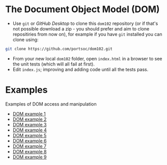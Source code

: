 # The Document Object Model (DOM)

* Use `git` or _GitHub Desktop_ to clone this `dom102` repository (or if that's not possible download a zip - you should prefer and aim to clone repositiries from now on), for example if you have `git` installed you can clone using:
```bash
git clone https://github.com/portsoc/dom102.git
```
* From your new local `dom102` folder, open `index.html` in a browser to see the unit tests (which will all fail at first).
* Edit `index.js`; improving and adding code until all the tests pass.

# Examples
Examples of DOM access and manipulation

* [DOM example 1](https://portsoc.github.io/dom102/examples/dom1/)
* [DOM example 2](https://portsoc.github.io/dom102/examples/dom2/)
* [DOM example 3](https://portsoc.github.io/dom102/examples/dom3/)
* [DOM example 4](https://portsoc.github.io/dom102/examples/dom4/)
* [DOM example 5](https://portsoc.github.io/dom102/examples/dom5/)
* [DOM example 6](https://portsoc.github.io/dom102/examples/dom6/)
* [DOM example 7](https://portsoc.github.io/dom102/examples/dom7/)
* [DOM example 8](https://portsoc.github.io/dom102/examples/dom8/)
* [DOM example 9](https://portsoc.github.io/dom102/examples/dom9/)
